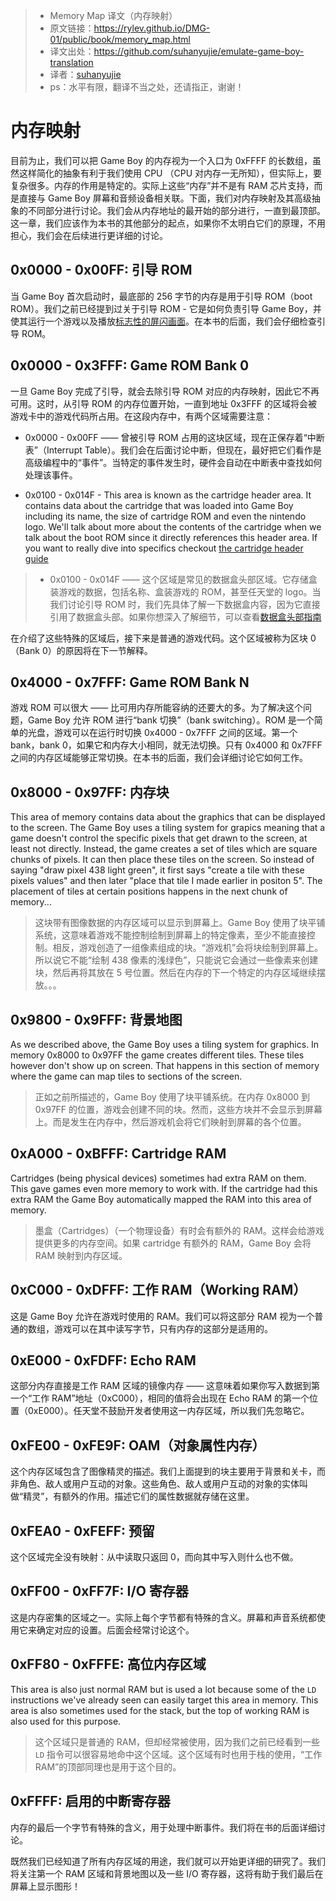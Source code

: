 >* Memory Map 译文（内存映射）
>* 原文链接：https://rylev.github.io/DMG-01/public/book/memory_map.html
>* 译文出处：https://github.com/suhanyujie/emulate-game-boy-translation
>* 译者：[suhanyujie](https://github.com/suhanyujie)
>* ps：水平有限，翻译不当之处，还请指正，谢谢！

# 内存映射

目前为止，我们可以把 Game Boy 的内存视为一个入口为 0xFFFF 的长数组，虽然这样简化的抽象有利于我们使用 CPU （CPU 对内存一无所知），但实际上，要复杂很多。内存的作用是特定的。实际上这些“内存”并不是有 RAM 芯片支持，而是直接与 Game Boy 屏幕和音频设备相关联。下面，我们对内存映射及其高级抽象的不同部分进行讨论。我们会从内存地址的最开始的部分进行，一直到最顶部。这一章，我们应该作为本书的其他部分的起点，如果你不太明白它们的原理，不用担心，我们会在后续进行更详细的讨论。

## 0x0000 - 0x00FF: 引导 ROM

当 Game Boy 首次启动时，最底部的 256 字节的内存是用于引导 ROM（boot ROM）。我们之前已经提到过关于引导 ROM - 它是如何负责引导 Game Boy，并使其运行一个游戏以及播放[标志性的屏闪画面](https://www.youtube.com/watch?v=ClJWTR_lCL4)。在本书的后面，我们会仔细检查引导 ROM。

## 0x0000 - 0x3FFF: Game ROM Bank 0

一旦 Game Boy 完成了引导，就会去除引导 ROM 对应的内存映射，因此它不再可用。这时，从引导 ROM 的内存位置开始，一直到地址 0x3FFF 的区域将会被游戏卡中的游戏代码所占用。在这段内存中，有两个区域需要注意：

* 0x0000 - 0x00FF —— 曾被引导 ROM 占用的这块区域，现在正保存着“中断表”（Interrupt Table）。我们会在后面讨论中断，但现在，最好把它们看作是高级编程中的“事件”。当特定的事件发生时，硬件会自动在中断表中查找如何处理该事件。

* 0x0100 - 0x014F - This area is known as the cartridge header area. It contains data about the cartridge that was loaded into Game Boy including its name, the size of cartridge ROM and even the nintendo logo. We'll talk about more about the contents of the cartridge when we talk about the boot ROM since it directly references this header area. If you want to really dive into specifics checkout [the cartridge header guide](https://rylev.github.io/DMG-01/public/book/appendix/cartridge_header.html)
>* 0x0100 - 0x014F —— 这个区域是常见的数据盒头部区域。它存储盒装游戏的数据，包括名称、盒装游戏的 ROM，甚至任天堂的 logo。当我们讨论引导 ROM 时，我们先具体了解一下数据盒内容，因为它直接引用了数据盒头部。如果你想深入了解细节，可以查看[数据盒头部指南](https://rylev.github.io/DMG-01/public/book/appendix/cartridge_header.html)

在介绍了这些特殊的区域后，接下来是普通的游戏代码。这个区域被称为区块 0（Bank 0）的原因将在下一节解释。

## 0x4000 - 0x7FFF: Game ROM Bank N
游戏 ROM 可以很大 —— 比可用内存所能容纳的还要大的多。为了解决这个问题，Game Boy 允许 ROM 进行“bank 切换”（bank switching）。ROM 是一个简单的光盘，游戏可以在运行时切换 0x4000 - 0x7FFF 之间的区域。第一个 bank，bank 0，如果它和内存大小相同，就无法切换。只有 0x4000 和 0x7FFF 之间的内存区域能够正常切换。在本书的后面，我们会详细讨论它如何工作。

## 0x8000 - 0x97FF: 内存块
This area of memory contains data about the graphics that can be displayed to the screen. The Game Boy uses a tiling system for grapics meaning that a game doesn't control the specific pixels that get drawn to the screen, at least not directly. Instead, the game creates a set of tiles which are square chunks of pixels. It can then place these tiles on the screen. So instead of saying "draw pixel 438 light green", it first says "create a tile with these pixels values" and then later "place that tile I made earlier in positon 5". The placement of tiles at certain positions happens in the next chunk of memory...
>这块带有图像数据的内存区域可以显示到屏幕上。Game Boy 使用了块平铺系统，这意味着游戏不能控制绘制到屏幕上的特定像素，至少不能直接控制。相反，游戏创造了一组像素组成的块。“游戏机”会将块绘制到屏幕上。所以说它不能“绘制 438 像素的浅绿色”，只能说它会通过一些像素来创建块，然后再将其放在 5 号位置。然后在内存的下一个特定的内存区域继续摆放。。。

## 0x9800 - 0x9FFF: 背景地图
As we described above, the Game Boy uses a tiling system for graphics. In memory 0x8000 to 0x97FF the game creates different tiles. These tiles however don't show up on screen. That happens in this section of memory where the game can map tiles to sections of the screen.
>正如之前所描述的，Game Boy 使用了块平铺系统。在内存 0x8000 到 0x97FF 的位置，游戏会创建不同的块。然而，这些方块并不会显示到屏幕上。而是发生在内存中，然后游戏机会将它们映射到屏幕的各个位置。

## 0xA000 - 0xBFFF: Cartridge RAM
Cartridges (being physical devices) sometimes had extra RAM on them. This gave games even more memory to work with. If the cartridge had this extra RAM the Game Boy automatically mapped the RAM into this area of memory.
>墨盒（Cartridges）（一个物理设备）有时会有额外的 RAM。这样会给游戏提供更多的内存空间。如果 cartridge 有额外的 RAM，Game Boy 会将 RAM 映射到内存区域。

## 0xC000 - 0xDFFF: 工作 RAM（Working RAM）
这是 Game Boy 允许在游戏时使用的 RAM。我们可以将这部分 RAM 视为一个普通的数组，游戏可以在其中读写字节，只有内存的这部分是适用的。

## 0xE000 - 0xFDFF: Echo RAM
这部分内存直接是工作 RAM 区域的镜像内存 —— 这意味着如果你写入数据到第一个“工作 RAM”地址（0xC000），相同的值将会出现在 Echo RAM 的第一个位置（0xE000）。任天堂不鼓励开发者使用这一内存区域，所以我们先忽略它。

## 0xFE00 - 0xFE9F: OAM（对象属性内存）
这个内存区域包含了图像精灵的描述。我们上面提到的块主要用于背景和关卡，而非角色、敌人或用户互动的对象。这些角色、敌人或用户互动的对象的实体叫做“精灵”，有额外的作用。描述它们的属性数据就存储在这里。

## 0xFEA0 - 0xFEFF: 预留
这个区域完全没有映射：从中读取只返回 0，而向其中写入则什么也不做。

## 0xFF00 - 0xFF7F: I/O 寄存器
这是内存密集的区域之一。实际上每个字节都有特殊的含义。屏幕和声音系统都使用它来确定对应的设置。后面会经常讨论这个。

## 0xFF80 - 0xFFFE: 高位内存区域
This area is also just normal RAM but is used a lot because some of the `LD` instructions we've already seen can easily target this area in memory. This area is also sometimes used for the stack, but the top of working RAM is also used for this purpose.
>这个区域只是普通的 RAM，但却经常被使用，因为我们之前已经看到一些 `LD` 指令可以很容易地命中这个区域。这个区域有时也用于栈的使用，“工作 RAM”的顶部同理也是用于这个目的。

## 0xFFFF: 启用的中断寄存器
内存的最后一个字节有特殊的含义，用于处理中断事件。我们将在书的后面详细讨论。

既然我们已经知道了所有内存区域的用途，我们就可以开始更详细的研究了。我们将关注第一个 RAM 区域和背景地图以及一些 I/O 寄存器，这将有助于我们最后在屏幕上显示图形！
